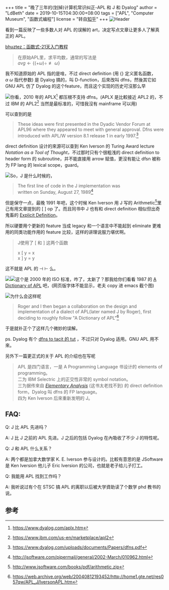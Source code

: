 +++
title = "晚了三年的(划掉)计算机常识纠正-APL 和 J 和 Dyalog"
author = "LdBeth"
date = 2019-10-15T04:30:00+08:00
tags = ["APL", "Computer Museum", "函数式编程"]
license = "转自[知乎](https://zhuanlan.zhihu.com/p/86682657)"
+++
![Header](v2-571f867e6b9708388f8023b102401d08_1440w.image.png)

看到一篇反映了一些多数人对 APL 的误解的 art，决定写点文章让更多人了解真正的 APL。

[bhuztez：函数式-21天入门教程](https://zhuanlan.zhihu.com/p/21601402)

 > 
 > 在原始APL里，求平均数，通常的写法是  
 >  $avg\leftarrow \{(+\omega)\div\not\equiv \omega\}$ 

我不知道原始的 APL 指的是啥，不过 direct definition (用 {} 定义匿名函数， $\alpha\ \omega$ 指代参数) 是 Dyalog 搞的，叫 D-function，后來改叫 dfns，然後其它如 GNU APL 仿了 Dyalog 的这个feature，而且这个实现的历史可沒那么早

![](v2-f4c027e1c15836cb3dcf63088dcf4a4b_b.jpg)你看，2010 年的 APLX[^1] 都压根不支持 dfns。(APLX 是比較接近 APL2 的，不过 IBM 的 APL2[^2] 当然是最标准的，可惜我沒有 mainframe 可以用)

可以查到的是 

 > 
 > These ideas were first presented in the Dyadic Vendor Forum at APL96 where they appeared to meet with general approval. Dfns were introduced with APL/W version 8.1 release 1 in early 1997.[^3]

direct definition 设计的來源可以查到 Ken Iverson 的 Turing Award lecture<em> Notation as a Tool of Thought。</em>不过那时只有个很粗浅的 direct definition to header form 的 subroutine，并不能直接用 arrow 赋值，更沒有能让 dfsn 被称为 FP lang 的 lexical scope，guard。

![](v2-205ec00b06ea9d11924559c6861693fc_b.jpg)So，J 是什么时候的，

 > 
 > The first line of code in the J implementation was  
 > written on Sunday, August 27, 1989[^4]

但是保守一点，最晚 1991 年吧，这个时候 Ken Iverson 用 J 写的 Arithmetic[^5]里己有用文章提到的 [ ] op 了。而且同书中 J 也有和 direct definition 相似但出奇鬼畜的 [Explicit Definition](https://www.jsoftware.com/help/dictionary/d310n.htm)。

所以硬要用个更新的 feature 当成 legacy 和一个语言中不能起到 eliminate 更难用的同类功能作用的 feature 比较，这样的讲理说服力堪优啊。

 > 
 > J使用了 [ 和 ] 这两个函数  
 >   
 > x [ y = x  
 > x ] y = y

这不就是 APL 的 $\dashv\ \vdash$ 么。

![](v2-64d4a884e2260fcce68adf5eea42c72f_b.jpg)![](v2-7b2231228c06453c942e138c94fc5ae5_b.jpg)这个是 2000 年的 ISO 标准，咋了，太新了？那我给你们看看 1987 的 [A Dictionary of APL](https://www.jsoftware.com/papers/APLDictionary.htm) 吧，(网页版字体不能显示，老夫 copy 进 emacs 截个图)

![](v2-393bc84176dd40308d6218b92b619095_b.png)为什么会这样呢

 > 
 > Roger and I then began a collaboration on the design and implementation of a dialect of APL(later named J by Roger), first deciding to roughly follow "A Dictionary of APL"[^6]

于是就䃼正个了这样几个微妙的误解。

ps. Dyalog 有个 [dfns to tacit 的 tut](https://dfns.dyalog.com/n_tacit.htm) ，不过只对 Dyalog 适用。GNU APL 用不來。

另外下一篇更正式的关于 APL 的介绍也在写呢

 > 
 > APL 是四门语言，一是 A Programming Language 书设计的 elements of programming。  
 > 二为 IBM Selectric 上的正交性非常的 symbol notation。  
 > 三为据传來自 *[Elementary Analysis](https://www.jsoftware.com/jwiki/Doc/Elementary%20Analysis)* (这书太老找不到) 的 direct definition form，Dyalog 叫 dfns 的 FP language。  
 > 四为 Ken Iverson 后來重新发明的 J。

## FAQ:

Q: J 比 APL 先进吗？

A: J 比 J 之前的 APL 先进。J 之后的包括 Dyalog 在內吸收了不少 J 的特性呢。

Q: J 和 APL 什么关系？

A: 两个都是加拿大数学家 K. E. Iverson 参与设计的。比較有意思的是 JSoftware 是 Ken Iversion 他儿子 Eric Iversion 的公司，也就是老子给儿子打工。

Q: 我能用 APL 找到工作吗？

A: 我听说过有个在 STSC 搞 APL 的离职以后被大学資助读了个数学 phd 教书的说。

## 参考

[^1]: https://www.dyalog.com/aplx.htm

[^2]: https://www.ibm.com/us-en/marketplace/apl2

[^3]: https://www.dyalog.com/uploads/documents/Papers/dfns.pdf

[^4]: http://jsoftware.com/pipermail/general/2002-March/010962.html

[^5]: http://www.jsoftware.com/books/pdf/arithmetic.zip

[^6]: https://web.archive.org/web/20040812193452/http://home1.gte.net/res057qw/APL_J/IversonAPL.htm
